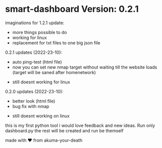# smart-dashboard Version: 0.2.1
imaginations for 1.2.1 update:
+ more things possible to do
+ working for linux
+ replacement for txt files to one big json file

0.2.1 updates (2022-23-10):
+ auto ping-test (html file)
+ now you can set new nmap target without waiting till the website loads (target will be saned after homenetwork)
- still doesnt working for linux

0.2.0 updates (2022-23-10):
+ better look (html file)
+ bug fix with nmap
- still doesnt working on linux

this is my first python tool i would love feedback and new ideas.
Run only dashboard.py the rest will be created and run be themself

made with ❤️ from akuma-your-death
